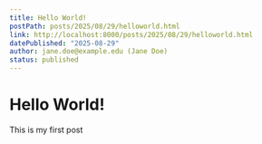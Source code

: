 ```yaml
---
title: Hello World!
postPath: posts/2025/08/29/helloworld.html
link: http://localhost:8000/posts/2025/08/29/helloworld.html
datePublished: "2025-08-29"
author: jane.doe@example.edu (Jane Doe)
status: published
---
```


# Hello World!

This is my first post
